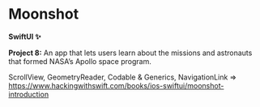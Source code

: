 # Moonshot

**SwiftUI ✨**

**Project 8:** An app that lets users learn about the missions and astronauts that formed NASA’s Apollo space program.


ScrollView, GeometryReader, Codable & Generics, NavigationLink
=> https://www.hackingwithswift.com/books/ios-swiftui/moonshot-introduction
